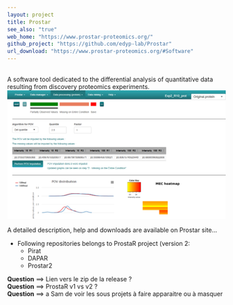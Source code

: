 ```yaml
---
layout: project
title: Prostar
see_also: "true"
web_home: "https://www.prostar-proteomics.org/"
github_project: "https://github.com/edyp-lab/Prostar"
url_download: "https://www.prostar-proteomics.org/#Software"
---
```

<br>
A software tool dedicated to the differential analysis of quantitative data resulting from discovery proteomics experiments.
<br>
<a href="/images/prostar.png" target="_blank">
    <img src="/images/prostar.png" class="screenshot" />
</a>

A detailed description, help and downloads are available on Prostar site...

* Following repositories belongs to ProstaR project (version 2:
  * Pirat
  * DAPAR
  * Prostar2

**Question** ==> Lien vers le zip de la release ?  
**Question** ==> ProstaR v1 vs v2 ?  
**Question** ==> a Sam de voir les sous projets à faire apparaitre ou à masquer
